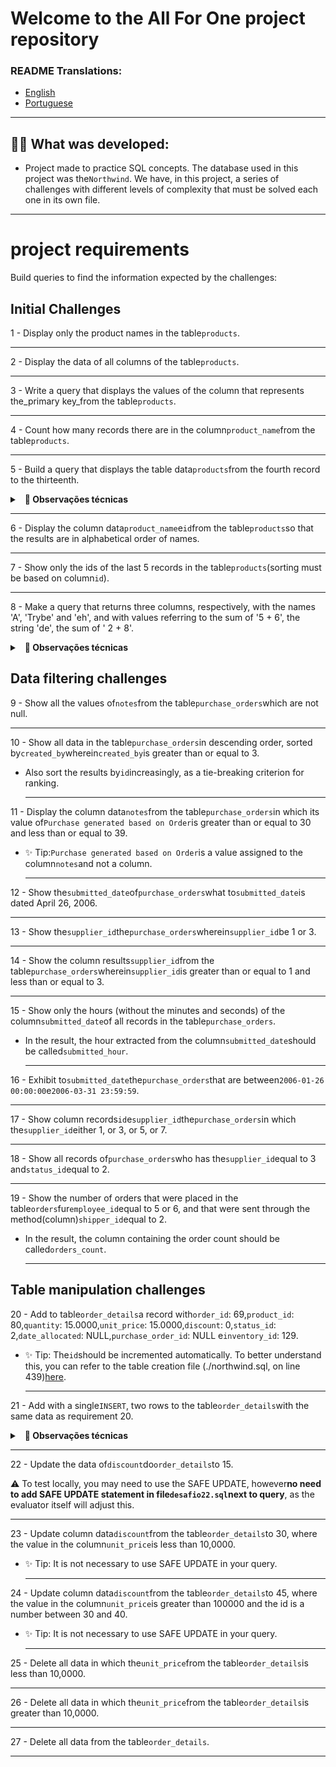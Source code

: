 # Welcome to the All For One project repository

### README Translations:

-   [English](/README.en.md)
-   [Portuguese](/README.md)

* * *

## 👨‍💻 What was developed:

-   Project made to practice SQL concepts. The database used in this project was the`Northwind`. We have, in this project, a series of challenges with different levels of complexity that must be solved each one in its own file.

* * *

# project requirements

Build queries to find the information expected by the challenges:

## Initial Challenges

1 - Display only the product names in the table`products`.

* * *

2 - Display the data of all columns of the table`products`.

* * *

3 - Write a query that displays the values ​​of the column that represents the_primary key_from the table`products`.

* * *

4 - Count how many records there are in the column`product_name`from the table`products`.

* * *

5 - Build a query that displays the table data`products`from the fourth record to the thirteenth.

<details>
  <summary>&nbsp;&nbsp;<strong>👀 Observações técnicas</strong></summary>

-   Both the fourth and thirteenth records must appear in the query;

-   Do not use`where`or`order by`.

      <br />
    </details>

    * * *

6 - Display the column data`product_name`e`id`from the table`products`so that the results are in alphabetical order of names.

* * *

7 - Show only the ids of the last 5 records in the table`products`(sorting must be based on column`id`).

* * *

8 - Make a query that returns three columns, respectively, with the names 'A', 'Trybe' and 'eh', and with values ​​referring to the sum of '5 + 6', the string 'de', the sum of ' 2 + 8'.

<details>
  <summary>&nbsp;&nbsp;<strong>👀 Observações técnicas</strong></summary>

-   In the first column, display the sum of`5 + 6`(this sum must be performed by SQL);

-   In the second column there should be the word \\"from\\";

-   And finally, in the third column, display the sum of`2 + 8`(this sum must be performed by SQL);

-   The first column should be named \\"A\\", the second column should be named \\"Trybe\\" and the third column should be named \\"eh\\";

-   Do not use pre-existing columns, just what is created on the fly.

      <br />
    </details>

## Data filtering challenges

9 - Show all the values ​​of`notes`from the table`purchase_orders`which are not null.

* * *

10 - Show all data in the table`purchase_orders`in descending order, sorted by`created_by`wherein`created_by`is greater than or equal to 3.

-   Also sort the results by`id`increasingly, as a tie-breaking criterion for ranking.

    * * *

11 - Display the column data`notes`from the table`purchase_orders`in which its value of`Purchase generated based on Order`is greater than or equal to 30 and less than or equal to 39.

-   ✨ Tip:`Purchase generated based on Order`is a value assigned to the column`notes`and not a column.

    * * *

12 - Show the`submitted_date`of`purchase_orders`what to`submitted_date`is dated April 26, 2006.

* * *

13 - Show the`supplier_id`the`purchase_orders`wherein`supplier_id`be 1 or 3.

* * *

14 - Show the column results`supplier_id`from the table`purchase_orders`wherein`supplier_id`is greater than or equal to 1 and less than or equal to 3.

* * *

15 - Show only the hours (without the minutes and seconds) of the column`submitted_date`of all records in the table`purchase_orders`.

-   In the result, the hour extracted from the column`submitted_date`should be called`submitted_hour`.

    * * *

16 - Exhibit to`submitted_date`the`purchase_orders`that are between`2006-01-26 00:00:00`e`2006-03-31 23:59:59`.

* * *

17 - Show column records`id`e`supplier_id`the`purchase_orders`in which the`supplier_id`either 1, or 3, or 5, or 7.

* * *

18 - Show all records of`purchase_orders`who has the`supplier_id`equal to 3 and`status_id`equal to 2.

* * *

19 - Show the number of orders that were placed in the table`orders`fur`employee_id`equal to 5 or 6, and that were sent through the method(column)`shipper_id`equal to 2.

-   In the result, the column containing the order count should be called`orders_count`.

    * * *

## Table manipulation challenges

20 - Add to table`order_details`a record with`order_id`: 69,`product_id`: 80,`quantity`: 15.0000,`unit_price`: 15.0000,`discount`: 0,`status_id`: 2,`date_allocated`: NULL,`purchase_order_id`: NULL e`inventory_id`: 129.

-   ✨ Tip: The`id`should be incremented automatically. To better understand this, you can refer to the table creation file (./northwind.sql, on line 439)[here](https://github.com/betrybe/sd-023-b-mysql-all-for-one/blob/master/northwind.sql#L439).

    * * *

21 - Add with a single`INSERT`, two rows to the table`order_details`with the same data as requirement 20.

<details>
  <summary>&nbsp;&nbsp;<strong>👀 Observações técnicas</strong></summary>
  
  - Esses dados são novamente `order_id`: 69, `product_id`: 80, `quantity`: 15.0000, `unit_price`: 15.0000, `discount`: 0, `status_id`: 2, `date_allocated`: NULL, `purchase_order_id`: NULL e `inventory_id`: 129;

-   O`ìd`should be incremented automatically.

      <br />
    </details>

    * * *

22 - Update the data of`discount`do`order_details`to 15.

⚠️ To test locally, you may need to use the SAFE UPDATE, however**no need to add SAFE UPDATE statement in file`desafio22.sql`next to query**, as the evaluator itself will adjust this.

* * *

23 - Update column data`discount`from the table`order_details`to 30, where the value in the column`unit_price`is less than 10,0000.

-   ✨ Tip: It is not necessary to use SAFE UPDATE in your query.

    * * *

24 - Update column data`discount`from the table`order_details`to 45, where the value in the column`unit_price`is greater than 100000 and the id is a number between 30 and 40.

-   ✨ Tip: It is not necessary to use SAFE UPDATE in your query.

    * * *

25 - Delete all data in which the`unit_price`from the table`order_details`is less than 10,0000.

* * *

26 - Delete all data in which the`unit_price`from the table`order_details`is greater than 10,0000.

* * *

27 - Delete all data from the table`order_details`.

* * *

